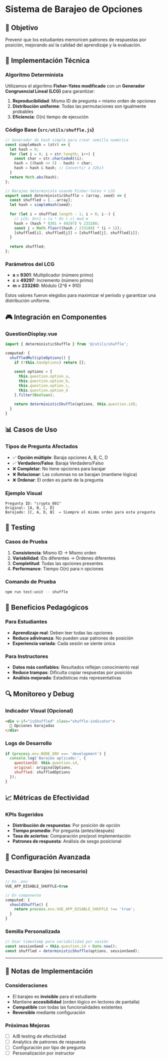 # Sistema de Barajeo de Opciones

## 🎯 Objetivo
Prevenir que los estudiantes memoricen patrones de respuestas por posición, mejorando así la calidad del aprendizaje y la evaluación.

## 🔧 Implementación Técnica

### Algoritmo Determinista
Utilizamos el algoritmo **Fisher-Yates modificado** con un **Generador Congruencial Lineal (LCG)** para garantizar:

1. **Reproducibilidad**: Mismo ID de pregunta = mismo orden de opciones
2. **Distribución uniforme**: Todas las permutaciones son igualmente probables
3. **Eficiencia**: O(n) tiempo de ejecución

### Código Base (`src/utils/shuffle.js`)

```javascript
// Generador de hash simple para crear semilla numérica
const simpleHash = (str) => {
  let hash = 0;
  for (let i = 0; i < str.length; i++) {
    const char = str.charCodeAt(i);
    hash = ((hash << 5) - hash) + char;
    hash = hash & hash; // Convertir a 32bit
  }
  return Math.abs(hash);
};

// Barajeo determinista usando Fisher-Yates + LCG
export const deterministicShuffle = (array, seed) => {
  const shuffled = [...array];
  let hash = simpleHash(seed);
  
  for (let i = shuffled.length - 1; i > 0; i--) {
    // LCG: Xn+1 = (a * Xn + c) mod m
    hash = (hash * 9301 + 49297) % 233280;
    const j = Math.floor((hash / 233280) * (i + 1));
    [shuffled[i], shuffled[j]] = [shuffled[j], shuffled[i]];
  }
  
  return shuffled;
};
```

### Parámetros del LCG
- **a = 9301**: Multiplicador (número primo)
- **c = 49297**: Incremento (número primo)
- **m = 233280**: Módulo (2^8 * 910)

Estos valores fueron elegidos para maximizar el período y garantizar una distribución uniforme.

## 🎮 Integración en Componentes

### QuestionDisplay.vue
```javascript
import { deterministicShuffle } from '@/utils/shuffle';

computed: {
  shuffledMultipleOptions() {
    if (!this.hasOptions) return [];
    
    const options = [
      this.question.option_a,
      this.question.option_b, 
      this.question.option_c,
      this.question.option_d
    ].filter(Boolean);
    
    return deterministicShuffle(options, this.question.id);
  }
}
```

## 📊 Casos de Uso

### Tipos de Pregunta Afectados
- ✅ **Opción múltiple**: Baraja opciones A, B, C, D
- ✅ **Verdadero/Falso**: Baraja Verdadero/Falso
- ❌ **Completar**: No tiene opciones para barajar
- ❌ **Relacionar**: Las columnas no se barajan (mantiene lógica)
- ❌ **Ordenar**: El orden es parte de la pregunta

### Ejemplo Visual
```
Pregunta ID: "crypto_001"
Original: [A, B, C, D]
Barajado: [C, A, D, B]  ← Siempre el mismo orden para esta pregunta
```

## 🧪 Testing

### Casos de Prueba
1. **Consistencia**: Mismo ID → Mismo orden
2. **Variabilidad**: IDs diferentes → Órdenes diferentes  
3. **Completitud**: Todas las opciones presentes
4. **Performance**: Tiempo O(n) para n opciones

### Comando de Prueba
```bash
npm run test:unit -- shuffle
```

## 🚀 Beneficios Pedagógicos

### Para Estudiantes
- **Aprendizaje real**: Deben leer todas las opciones
- **Reduce adivinanza**: No pueden usar patrones de posición
- **Experiencia variada**: Cada sesión se siente única

### Para Instructores
- **Datos más confiables**: Resultados reflejan conocimiento real
- **Reduce trampas**: Dificulta copiar respuestas por posición
- **Análisis mejorado**: Estadísticas más representativas

## 🔍 Monitoreo y Debug

### Indicador Visual (Opcional)
```html
<div v-if="isShuffled" class="shuffle-indicator">
  🔀 Opciones barajadas
</div>
```

### Logs de Desarrollo
```javascript
if (process.env.NODE_ENV === 'development') {
  console.log('Barajeo aplicado:', {
    questionId: this.question.id,
    original: originalOptions,
    shuffled: shuffledOptions
  });
}
```

## 📈 Métricas de Efectividad

### KPIs Sugeridos
- **Distribución de respuestas**: Por posición de opción
- **Tiempo promedio**: Por pregunta (antes/después)
- **Tasa de aciertos**: Comparación pre/post implementación
- **Patrones de respuesta**: Análisis de sesgo posicional

## 🔧 Configuración Avanzada

### Desactivar Barajeo (si necesario)
```javascript
// En .env
VUE_APP_DISABLE_SHUFFLE=true

// En componente
computed: {
  shouldShuffle() {
    return process.env.VUE_APP_DISABLE_SHUFFLE !== 'true';
  }
}
```

### Semilla Personalizada
```javascript
// Usar timestamp para variabilidad por sesión
const sessionSeed = this.question.id + Date.now();
const shuffled = deterministicShuffle(options, sessionSeed);
```

---

## 📝 Notas de Implementación

### Consideraciones
- El barajeo es **invisible** para el estudiante
- Mantiene **accesibilidad** (orden lógico en lectores de pantalla)
- **Compatible** con todas las funcionalidades existentes
- **Reversible** mediante configuración

### Próximas Mejoras
- [ ] A/B testing de efectividad
- [ ] Analytics de patrones de respuesta
- [ ] Configuración por tipo de pregunta
- [ ] Personalización por instructor
